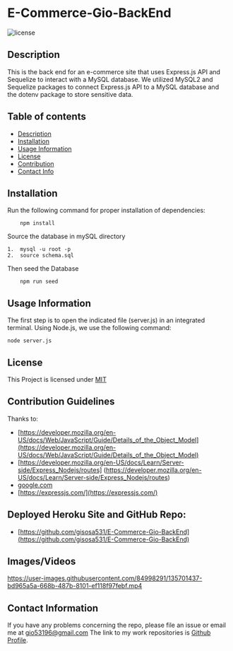 # E-Commerce-Gio-BackEnd
![license](https://img.shields.io/badge/License-MIT-yellow.svg)

## Description
This is the back end for an e-commerce site that uses Express.js API and Sequelize to interact with a MySQL database. We utilized MySQL2 and Sequelize packages to connect Express.js API to a MySQL database and the dotenv package to store sensitive data. 

## Table of contents

* [Description](#description)
* [Installation](#installation)
* [Usage Information](#usage)
* [License](#license) 
* [Contribution](#contribution)
* [Contact Info](#questions)

## Installation
Run the following command for proper installation of dependencies:
```
    npm install
```
Source the database in mySQL directory
```
1.  mysql -u root -p
2.  source schema.sql
```
Then seed the Database
```
    npm run seed
```

## Usage Information
The first step is to open the indicated file (server.js) in an integrated terminal. 
Using Node.js, we use the following command:
```
node server.js 
```

## License
This Project is licensed under [MIT](https://opensource.org/licenses/MIT)

## Contribution Guidelines
Thanks to:
* [https://developer.mozilla.org/en-US/docs/Web/JavaScript/Guide/Details_of_the_Object_Model](https://developer.mozilla.org/en-US/docs/Web/JavaScript/Guide/Details_of_the_Object_Model)
* [https://developer.mozilla.org/en-US/docs/Learn/Server-side/Express_Nodejs/routes] (https://developer.mozilla.org/en-US/docs/Learn/Server-side/Express_Nodejs/routes)
* [google.com](google.com)
* [https://expressjs.com/](https://expressjs.com/)

## Deployed Heroku Site and GitHub Repo:
* [https://github.com/gisosa531/E-Commerce-Gio-BackEnd](https://github.com/gisosa531/E-Commerce-Gio-BackEnd)

## Images/Videos


https://user-images.githubusercontent.com/84998291/135701437-bd965a5a-668b-487b-8101-ef118f97febf.mp4


## Contact Information
If you have any problems concerning the repo, please file an issue or email me at 
gio53196@gmail.com
The link to my work repositories is 
[Github Profile](https://github.com/gisosa531/).
